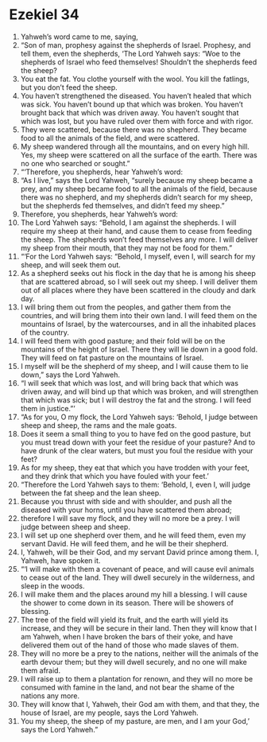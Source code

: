 ﻿
# Ezekiel 34
1. Yahweh’s word came to me, saying, 
2. “Son of man, prophesy against the shepherds of Israel. Prophesy, and tell them, even the shepherds, ‘The Lord Yahweh says: “Woe to the shepherds of Israel who feed themselves! Shouldn’t the shepherds feed the sheep? 
3. You eat the fat. You clothe yourself with the wool. You kill the fatlings, but you don’t feed the sheep. 
4. You haven’t strengthened the diseased. You haven’t healed that which was sick. You haven’t bound up that which was broken. You haven’t brought back that which was driven away. You haven’t sought that which was lost, but you have ruled over them with force and with rigor. 
5. They were scattered, because there was no shepherd. They became food to all the animals of the field, and were scattered. 
6. My sheep wandered through all the mountains, and on every high hill. Yes, my sheep were scattered on all the surface of the earth. There was no one who searched or sought.” 
7. “‘Therefore, you shepherds, hear Yahweh’s word: 
8. “As I live,” says the Lord Yahweh, “surely because my sheep became a prey, and my sheep became food to all the animals of the field, because there was no shepherd, and my shepherds didn’t search for my sheep, but the shepherds fed themselves, and didn’t feed my sheep.” 
9. Therefore, you shepherds, hear Yahweh’s word: 
10. The Lord Yahweh says: “Behold, I am against the shepherds. I will require my sheep at their hand, and cause them to cease from feeding the sheep. The shepherds won’t feed themselves any more. I will deliver my sheep from their mouth, that they may not be food for them.” 
11. “‘For the Lord Yahweh says: “Behold, I myself, even I, will search for my sheep, and will seek them out. 
12. As a shepherd seeks out his flock in the day that he is among his sheep that are scattered abroad, so I will seek out my sheep. I will deliver them out of all places where they have been scattered in the cloudy and dark day. 
13. I will bring them out from the peoples, and gather them from the countries, and will bring them into their own land. I will feed them on the mountains of Israel, by the watercourses, and in all the inhabited places of the country. 
14. I will feed them with good pasture; and their fold will be on the mountains of the height of Israel. There they will lie down in a good fold. They will feed on fat pasture on the mountains of Israel. 
15. I myself will be the shepherd of my sheep, and I will cause them to lie down,” says the Lord Yahweh. 
16. “I will seek that which was lost, and will bring back that which was driven away, and will bind up that which was broken, and will strengthen that which was sick; but I will destroy the fat and the strong. I will feed them in justice.”’ 
17. “As for you, O my flock, the Lord Yahweh says: ‘Behold, I judge between sheep and sheep, the rams and the male goats. 
18. Does it seem a small thing to you to have fed on the good pasture, but you must tread down with your feet the residue of your pasture? And to have drunk of the clear waters, but must you foul the residue with your feet? 
19. As for my sheep, they eat that which you have trodden with your feet, and they drink that which you have fouled with your feet.’ 
20. “Therefore the Lord Yahweh says to them: ‘Behold, I, even I, will judge between the fat sheep and the lean sheep. 
21. Because you thrust with side and with shoulder, and push all the diseased with your horns, until you have scattered them abroad; 
22. therefore I will save my flock, and they will no more be a prey. I will judge between sheep and sheep. 
23. I will set up one shepherd over them, and he will feed them, even my servant David. He will feed them, and he will be their shepherd. 
24. I, Yahweh, will be their God, and my servant David prince among them. I, Yahweh, have spoken it. 
25. “‘I will make with them a covenant of peace, and will cause evil animals to cease out of the land. They will dwell securely in the wilderness, and sleep in the woods. 
26. I will make them and the places around my hill a blessing. I will cause the shower to come down in its season. There will be showers of blessing. 
27. The tree of the field will yield its fruit, and the earth will yield its increase, and they will be secure in their land. Then they will know that I am Yahweh, when I have broken the bars of their yoke, and have delivered them out of the hand of those who made slaves of them. 
28. They will no more be a prey to the nations, neither will the animals of the earth devour them; but they will dwell securely, and no one will make them afraid. 
29. I will raise up to them a plantation for renown, and they will no more be consumed with famine in the land, and not bear the shame of the nations any more. 
30. They will know that I, Yahweh, their God am with them, and that they, the house of Israel, are my people, says the Lord Yahweh. 
31. You my sheep, the sheep of my pasture, are men, and I am your God,’ says the Lord Yahweh.” 
